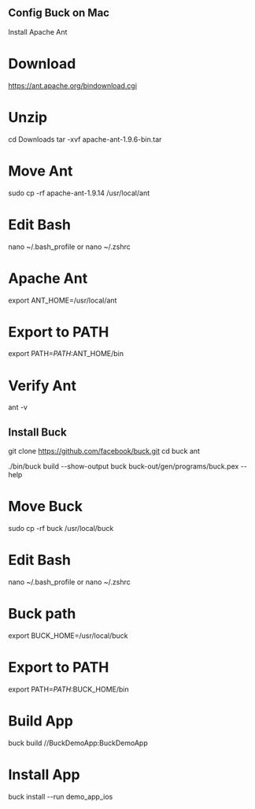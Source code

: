 ## Config Buck on Mac

Install Apache Ant

# Download
https://ant.apache.org/bindownload.cgi

# Unzip
cd Downloads
tar -xvf apache-ant-1.9.6-bin.tar

# Move Ant
sudo cp -rf apache-ant-1.9.14  /usr/local/ant

# Edit Bash
nano ~/.bash_profile or nano ~/.zshrc

# Apache Ant
export ANT_HOME=/usr/local/ant

# Export to PATH
export PATH=$PATH:$ANT_HOME/bin

# Verify Ant
ant -v

## Install Buck

git clone https://github.com/facebook/buck.git
cd buck
ant

./bin/buck build --show-output buck
buck-out/gen/programs/buck.pex --help

# Move Buck
sudo cp -rf buck /usr/local/buck

# Edit Bash
nano ~/.bash_profile or nano ~/.zshrc

# Buck path
export BUCK_HOME=/usr/local/buck

# Export to PATH
export PATH=$PATH:$BUCK_HOME/bin

# Build App

buck build //BuckDemoApp:BuckDemoApp

# Install App
buck install --run demo_app_ios